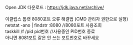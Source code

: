 Open JDK 다운로드 : https://jdk.java.net/archive/
<br><br>
이클립스 톰캣 8080포트 오류 해결법 (CMD 관리자 권한으로 실행)<br>
netstat -ano | findstr :8080  //8080포트 사용조회<br>
taskkill /f /pid pid번호      //사용중인 PID번호 종료<br>
아니면 8081포트 같은 안 쓰는 포트번호로 바꾸세요<br>

